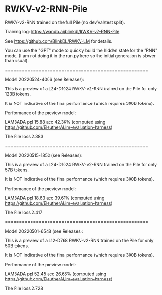 # RWKV-v2-RNN-Pile

RWKV-v2-RNN trained on the full Pile (no dev/val/test split).

Training log: https://wandb.ai/blinkdl/RWKV-v2-RNN-Pile

See https://github.com/BlinkDL/RWKV-LM for details.

You can use the "GPT" mode to quickly build the hidden state for the "RNN" mode. (I am not doing it in the run.py here so the initial generation is slower than usual).

===================================================

Model 20220524-4006 (see Releases):

This is a preview of a L24-D1024 RWKV-v2-RNN trained on the Pile for only 123B tokens.

It is NOT indicative of the final performance (which requires 300B tokens).

Performance of the preview model:

LAMBADA ppl 15.88 acc 42.36% (computed using https://github.com/EleutherAI/lm-evaluation-harness)

The Pile loss 2.383

===================================================

Model 20220515-1853 (see Releases):

This is a preview of a L24-D1024 RWKV-v2-RNN trained on the Pile for only 57B tokens.

It is NOT indicative of the final performance (which requires 300B tokens).

Performance of the preview model:

LAMBADA ppl 18.63 acc 39.61% (computed using https://github.com/EleutherAI/lm-evaluation-harness)

The Pile loss 2.417

===================================================

Model 20220501-6548 (see Releases):

This is a preview of a L12-D768 RWKV-v2-RNN trained on the Pile for only 50B tokens.

It is NOT indicative of the final performance (which requires 300B tokens).

Performance of the preview model:

LAMBADA ppl 52.45 acc 26.66% (computed using https://github.com/EleutherAI/lm-evaluation-harness)

The Pile loss 2.728
